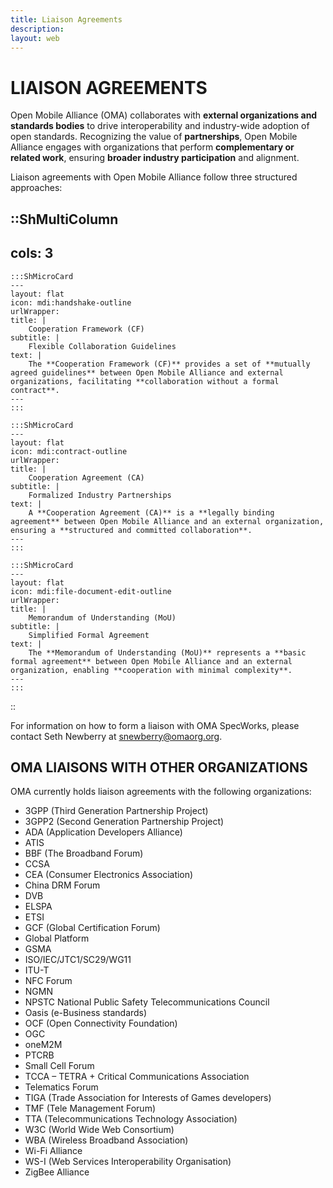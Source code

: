 ```yaml
---
title: Liaison Agreements
description:
layout: web
---
```

# LIAISON AGREEMENTS

Open Mobile Alliance (OMA) collaborates with **external organizations and standards bodies** to drive interoperability and industry-wide adoption of open standards. Recognizing the value of **partnerships**, Open Mobile Alliance engages with organizations that perform **complementary or related work**, ensuring **broader industry participation** and alignment.  

Liaison agreements with Open Mobile Alliance follow three structured approaches:  


::ShMultiColumn
---
cols: 3
---

    :::ShMicroCard
    ---
    layout: flat
    icon: mdi:handshake-outline
    urlWrapper: 
    title: |
        Cooperation Framework (CF)
    subtitle: |
        Flexible Collaboration Guidelines
    text: |
        The **Cooperation Framework (CF)** provides a set of **mutually agreed guidelines** between Open Mobile Alliance and external organizations, facilitating **collaboration without a formal contract**.
    ---
    :::

    :::ShMicroCard
    ---
    layout: flat
    icon: mdi:contract-outline
    urlWrapper:
    title: |
        Cooperation Agreement (CA)
    subtitle: |
        Formalized Industry Partnerships
    text: |
        A **Cooperation Agreement (CA)** is a **legally binding agreement** between Open Mobile Alliance and an external organization, ensuring a **structured and committed collaboration**.
    ---
    :::

    :::ShMicroCard
    ---
    layout: flat
    icon: mdi:file-document-edit-outline
    urlWrapper:
    title: |
        Memorandum of Understanding (MoU)
    subtitle: |
        Simplified Formal Agreement
    text: |
        The **Memorandum of Understanding (MoU)** represents a **basic formal agreement** between Open Mobile Alliance and an external organization, enabling **cooperation with minimal complexity**.
    ---
    :::


::

For information on how to form a liaison with OMA SpecWorks, please contact Seth Newberry at <snewberry@omaorg.org>.

## OMA LIAISONS WITH OTHER ORGANIZATIONS
OMA currently holds liaison agreements with the following organizations:
* 3GPP (Third Generation Partnership Project)
* 3GPP2 (Second Generation Partnership Project)
* ADA (Application Developers Alliance)
* ATIS
* BBF (The Broadband Forum)
* CCSA
* CEA (Consumer Electronics Association)
* China DRM Forum
* DVB
* ELSPA
* ETSI
* GCF (Global Certification Forum)
* Global Platform
* GSMA
* ISO/IEC/JTC1/SC29/WG11
* ITU-T
* NFC Forum
* NGMN
* NPSTC National Public Safety Telecommunications Council
* Oasis (e-Business standards)
* OCF (Open Connectivity Foundation)
* OGC
* oneM2M
* PTCRB
* Small Cell Forum
* TCCA – TETRA + Critical Communications Association
* Telematics Forum
* TIGA (Trade Association for Interests of Games developers)
* TMF (Tele Management Forum)
* TTA (Telecommunications Technology Association)
* W3C (World Wide Web Consortium)
* WBA (Wireless Broadband Association)
* Wi-Fi Alliance
* WS-I (Web Services Interoperability Organisation)
* ZigBee Alliance

